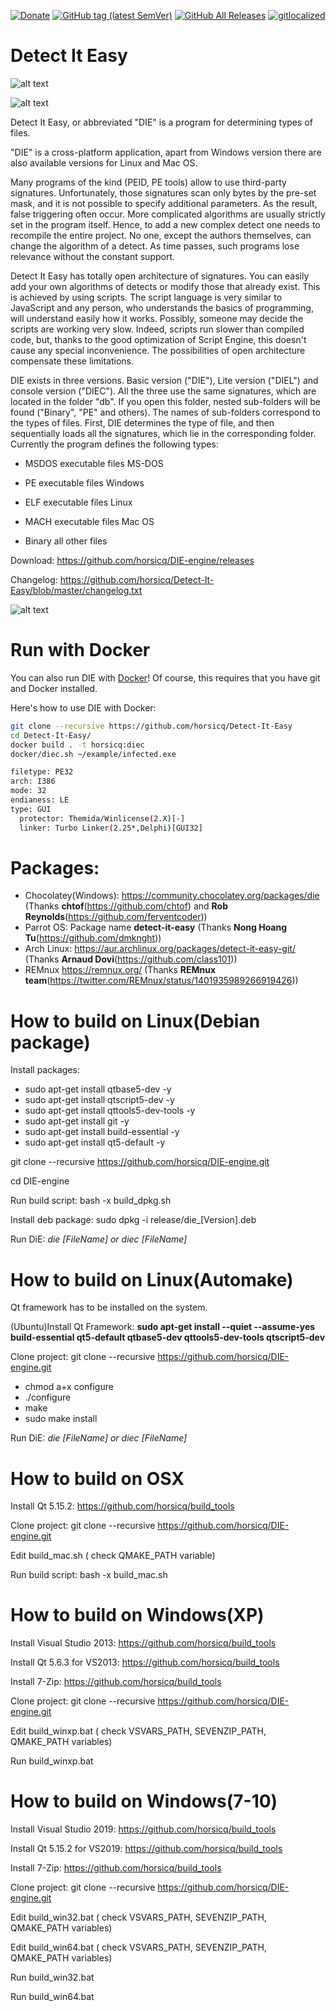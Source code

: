 [![Donate](https://img.shields.io/badge/Donate-PayPal-green.svg)](https://www.paypal.com/cgi-bin/webscr?cmd=_s-xclick&hosted_button_id=NF3FBD3KHMXDN)
[![GitHub tag (latest SemVer)](https://img.shields.io/github/tag/horsicq/DIE-engine.svg)](http://ntinfo.biz)
[![GitHub All Releases](https://img.shields.io/github/downloads/horsicq/DIE-engine/total.svg)](http://ntinfo.biz)
[![gitlocalized ](https://gitlocalize.com/repo/4736/whole_project/badge.svg)](https://gitlocalize.com/repo/4736/whole_project?utm_source=badge)

Detect It Easy
==============

![alt text](https://github.com/horsicq/Detect-It-Easy/blob/master/mascots/3.02.png "Version")

![alt text](https://github.com/horsicq/Detect-It-Easy/blob/master/screenshot.jpg "Screenshot")

Detect It Easy, or abbreviated "DIE" is a program for determining types of files.

"DIE" is a cross-platform application, apart from Windows version there are also
available versions for Linux and Mac OS.

Many programs of the kind (PEID, PE tools) allow to use third-party signatures.
Unfortunately, those signatures scan only bytes by the pre-set mask, and it is
not possible to specify additional parameters. As the result, false triggering
often occur. More complicated algorithms are usually strictly set in the program
itself. Hence, to add a new complex detect one needs to recompile the entire
project. No one, except the authors themselves, can change the algorithm of
a detect. As time passes, such programs lose relevance without the constant support.

Detect It Easy has totally open architecture of signatures. You can easily
add your own algorithms of detects or modify those that already exist. This
is achieved by using scripts. The script language is very similar to JavaScript
and any person, who understands the basics of programming, will understand easily
how it works. Possibly, someone may decide the scripts are working very slow.
Indeed, scripts run slower than compiled code, but, thanks to the good optimization
of Script Engine, this doesn't cause any special inconvenience. The possibilities
of open architecture compensate these limitations.

DIE exists in three versions. Basic version ("DIE"), Lite version ("DIEL") and
console version ("DIEC"). All the three use the same signatures, which are located
in the folder "db". If you open this folder, nested sub-folders will be found
("Binary", "PE" and others). The names of sub-folders correspond to the types of files.
First, DIE determines the type of file, and then sequentially loads all the signatures,
which lie in the corresponding folder. Currently the program defines the following types:

* MSDOS executable files MS-DOS

* PE executable files Windows

* ELF executable files Linux

* MACH executable files Mac OS

* Binary all other files

Download: https://github.com/horsicq/DIE-engine/releases

Changelog: https://github.com/horsicq/Detect-It-Easy/blob/master/changelog.txt

![alt text](https://github.com/horsicq/Detect-It-Easy/blob/master/mascots/die.jpg "Mascot")


Run with Docker
=======

You can also run DIE with [Docker](https://www.docker.com/community-edition)! Of course, this requires that you have git and Docker installed.

Here's how to use DIE with Docker:

```bash
git clone --recursive https://github.com/horsicq/Detect-It-Easy
cd Detect-It-Easy/
docker build . -t horsicq:diec
docker/diec.sh ~/example/infected.exe

filetype: PE32
arch: I386
mode: 32
endianess: LE
type: GUI
  protector: Themida/Winlicense(2.X)[-]
  linker: Turbo Linker(2.25*,Delphi)[GUI32]
```

Packages: 
=======

- Chocolatey(Windows): https://community.chocolatey.org/packages/die (Thanks **chtof**(https://github.com/chtof) and **Rob Reynolds**(https://github.com/ferventcoder))
- Parrot OS: Package name **detect-it-easy** (Thanks **Nong Hoang Tu**(https://github.com/dmknght))
- Arch Linux: https://aur.archlinux.org/packages/detect-it-easy-git/ (Thanks **Arnaud Dovi**(https://github.com/class101))
- REMnux https://remnux.org/ (Thanks **REMnux team**(https://twitter.com/REMnux/status/1401935989266919426))

How to build on Linux(Debian package)
=======

Install packages:

- sudo apt-get install qtbase5-dev -y
- sudo apt-get install qtscript5-dev -y
- sudo apt-get install qttools5-dev-tools -y
- sudo apt-get install git -y
- sudo apt-get install build-essential -y
- sudo apt-get install qt5-default -y

git clone --recursive https://github.com/horsicq/DIE-engine.git

cd DIE-engine

Run build script: bash -x build_dpkg.sh

Install deb package: sudo dpkg -i release/die_[Version].deb

Run DiE: *die [FileName] or diec [FileName]*

How to build on Linux(Automake)
=======

Qt framework has to be installed on the system.

(Ubuntu)Install Qt Framework: **sudo apt-get install --quiet --assume-yes build-essential qt5-default qtbase5-dev qttools5-dev-tools qtscript5-dev**

Clone project: git clone --recursive https://github.com/horsicq/DIE-engine.git

- chmod a+x configure
- ./configure
- make
- sudo make install

Run DiE: *die [FileName] or diec [FileName]*

How to build on OSX
=======

Install Qt 5.15.2: https://github.com/horsicq/build_tools

Clone project: git clone --recursive https://github.com/horsicq/DIE-engine.git

Edit build_mac.sh ( check QMAKE_PATH variable)

Run build script: bash -x build_mac.sh

How to build on Windows(XP)
=======

Install Visual Studio 2013: https://github.com/horsicq/build_tools

Install Qt 5.6.3 for VS2013: https://github.com/horsicq/build_tools

Install 7-Zip: https://github.com/horsicq/build_tools

Clone project: git clone --recursive https://github.com/horsicq/DIE-engine.git

Edit build_winxp.bat ( check VSVARS_PATH,  SEVENZIP_PATH, QMAKE_PATH variables)

Run build_winxp.bat

How to build on Windows(7-10)
=======

Install Visual Studio 2019: https://github.com/horsicq/build_tools

Install Qt 5.15.2 for VS2019: https://github.com/horsicq/build_tools

Install 7-Zip: https://github.com/horsicq/build_tools

Clone project: git clone --recursive https://github.com/horsicq/DIE-engine.git

Edit build_win32.bat ( check VSVARS_PATH,  SEVENZIP_PATH, QMAKE_PATH variables)

Edit build_win64.bat ( check VSVARS_PATH,  SEVENZIP_PATH, QMAKE_PATH variables)

Run build_win32.bat

Run build_win64.bat
